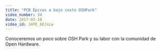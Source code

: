 ```yaml
---
title: "PCB Épicos a bajo costo OSHPark"
video_number: 34
date: 2017-03-18
video_id: J4FE_6EJsLw
---
```


Conoceremos un poco sobre OSH Park y su labor con la comunidad de Open Hardware.
